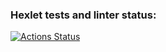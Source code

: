 ### Hexlet tests and linter status:
[![Actions Status](https://github.com/leenofe/frontend-project-44/actions/workflows/hexlet-check.yml/badge.svg)](https://github.com/leenofe/frontend-project-44/actions)